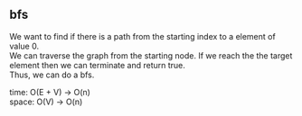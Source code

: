 ## bfs
We want to find if there is a path from the starting index to a element of value 0.<br>
We can traverse the graph from the starting node. If we reach the the target element then we can terminate and return true.<br>
Thus, we can do a bfs.

time: O(E + V) -> O(n)<br>
space: O(V) -> O(n)
